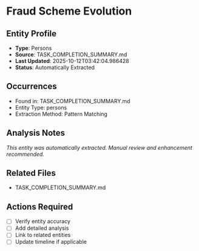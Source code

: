 # Fraud Scheme Evolution

## Entity Profile
- **Type**: Persons
- **Source**: TASK_COMPLETION_SUMMARY.md
- **Last Updated**: 2025-10-12T03:42:04.986428
- **Status**: Automatically Extracted

## Occurrences
- Found in: TASK_COMPLETION_SUMMARY.md
- Entity Type: persons
- Extraction Method: Pattern Matching

## Analysis Notes
*This entity was automatically extracted. Manual review and enhancement recommended.*

## Related Files
- TASK_COMPLETION_SUMMARY.md

## Actions Required
- [ ] Verify entity accuracy
- [ ] Add detailed analysis
- [ ] Link to related entities
- [ ] Update timeline if applicable
